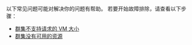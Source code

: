 以下常见问题可能对解决你的问题有帮助。 若要开始故障排除，请查看以下步骤：

- [群集不支持请求的 VM 大小](../articles/virtual-machines/windows/troubleshoot-deploy-vm.md#the-cluster-cannot-support-the-requested-vm-size)
- [群集没有可用的资源](../articles/virtual-machines/windows/troubleshoot-deploy-vm.md#the-cluster-does-not-have-free-resources)
